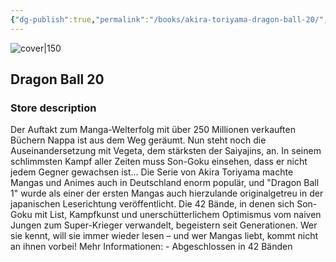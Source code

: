 ```yaml
---
{"dg-publish":true,"permalink":"/books/akira-toriyama-dragon-ball-20/","title":"\"Dragon Ball 20\"","tags":["manga","Fantasy"]}
---
```




![cover|150](http://books.google.com/books/content?id=2tkjDwAAQBAJ&printsec=frontcover&img=1&zoom=1&edge=curl&source=gbs_api)

## Dragon Ball 20

### Store description

Der Auftakt zum Manga-Welterfolg mit über 250 Millionen verkauften Büchern Nappa ist aus dem Weg geräumt. Nun steht noch die Auseinandersetzung mit Vegeta, dem stärksten der Saiyajins, an. In seinem schlimmsten Kampf aller Zeiten muss Son-Goku einsehen, dass er nicht jedem Gegner gewachsen ist... Die Serie von Akira Toriyama machte Mangas und Animes auch in Deutschland enorm populär, und "Dragon Ball 1" wurde als einer der ersten Mangas auch hierzulande originalgetreu in der japanischen Leserichtung veröffentlicht. Die 42 Bände, in denen sich Son-Goku mit List, Kampfkunst und unerschütterlichem Optimismus vom naiven Jungen zum Super-Krieger verwandelt, begeistern seit Generationen. Wer sie kennt, will sie immer wieder lesen – und wer Mangas liebt, kommt nicht an ihnen vorbei! Mehr Informationen: - Abgeschlossen in 42 Bänden
```